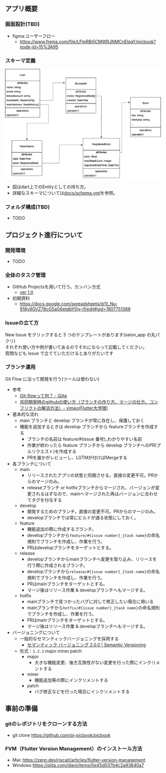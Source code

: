 ## アプリ概要

### 画面設計(TBD)
- figma:ユーザーフロー
  - https://www.figma.com/file/LFlpRBi5CMWRJNMCnElqaY/picbook?node-id=15%3A95

### スキーマ定義
![](docs/modeling.drawio.png)
- 図はdart上でのEntityとしての持ち方。
- 詳細なスキーマについては[docs/schema.yml](docs/schema.yml)を参照。

### フォルダ構成(TBD)
- TODO



## プロジェクト進行について

### 開発環境
- TODO

### 全体のタスク管理
- GitHub Projectsを用いて行う。カンバン方式
  - [ver 1.0](https://github.com/pj-picbook/picbook/projects/1)
- 初期資料
  - https://docs.google.com/spreadsheets/d/1l_Nu-918y9GVZ78cG5aG6ptdbY0iy-jf/edit#gid=1807751388

### Issueの立て方
New Issue をクリックすると 5 つのテンプレートがあります(salon_app の丸パクリ)  
それぞれ使い方や例が書いてあるのでそれにならって記載してください。  
質問なども Issue で立てていただけるとありがたいです

### ブランチ運用
Git Flow に沿って開発を行う(ツールは使わない)  
- 参考
  - [Git-flowって何？ - Qiita](https://qiita.com/KosukeSone/items/514dd24828b485c69a05)
  - [共同開発時のgithubの使い方（ブランチの作り方、マージの仕方、コンフリクトの解消方法）- vimeo(Flutter大学限)](https://vimeo.com/showcase/7431597/video/441969458)
- 基本的な流れ
  - main ブランチと develop ブランチが常に存在し、保護しておく
  - 機能を追加するときは develop ブランチから featureブランチを作成する
    - ブランチの名前は feature/#(issue 番号)\_わかりやすい名前
    - 作業が終わったら feature ブランチから develop ブランチへのPR(プルリクエスト)を作成する
    - PRを誰かがレビューし、LGTMが付けばMergeする
- 各ブランチについて
  - main
    - リリースされたアプリの状態と同期させる。直接の変更不可。PRからのマージのみ。
    - releaseブランチ or hotfixブランチからマージされ、バージョンが変更されるはずなので、mainへマージされた再はバージョンに合わせてタグを付与する
  - develop
    - 開発するためのブランチ。直接の変更不可。PRからのマージのみ。
    - developブランチでは常にビルドが通る状態にしておく。
  - feature
    - 機能追加の際に作成するブランチ。
    - developブランチから`feature/#{issue number}_{task name}`の命名規則でブランチを作成し、作業を行う。
    - PRはdevelopブランチをターゲットとする。
  - release
    - developブランチからmainブランチへ変更を取り込み、リリースを行う際に作成されるブランチ。
    - developブランチから`release/#{issue number}_{task name}`の命名規則でブランチを作成し、作業を行う。
    - PRはmainブランチをターゲットとする。
    - マージ後はリリース作業 & developブランチへもマージする。
  - hotfix
    - mainブランチで見つかったバグに対して修正したい場合に用いる
    - mainブランチから`hotfix/#{issue number}_{task name}`の命名規則でブランチを作成し、作業を行う。
    - PRはmainブランチをターゲットとする。
    - マージ後はリリース作業 & developブランチへもマージする。
- バージョニングについて
  - 一般的なセマンティックバージョニングを採用する
    - [セマンティック バージョニング 2.0.0 | Semantic Versioning](https://semver.org/lang/ja/)
  - 形式：`1.2.3` major.miner.patch
    - major
      - 大きな機能変更、後方互換性がない変更を行った際にインクリメントする
    - miner
      - 機能追加等の際にインクリメントする
    - patch
      - バグ修正などを行った場合にインクリメントする
      


## 事前の準備

### gitのレポジトリをクローンする方法
- git clone https://github.com/pj-picbook/picbook

### FVM（Flutter Version Management）のインストール方法
- Mac https://zenn.dev/riscait/articles/flutter-version-management
- Windows https://qiita.com/idani/items/0e45d037b4c2a93840a7

